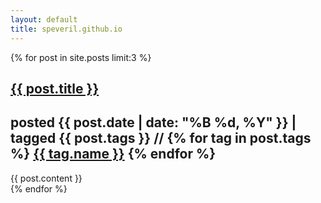 ```yaml
---
layout: default
title: speveril.github.io
---
```


<div class="posts">
    {% for post in site.posts limit:3 %}
        <article>
            <h1 class="post-title"><a href="{{ post.url }}">{{ post.title }}</a></h1>
            <h2 class="date">posted {{ post.date | date: "%B %d, %Y" }} | tagged {{ post.tags }} //
                {% for tag in post.tags %}
                    <a href="/tag/{{ tag.name }}">{{ tag.name }}</a>
                {% endfor %}
            </h2>
            {{ post.content }}
        </article>
    {% endfor %}
</div>